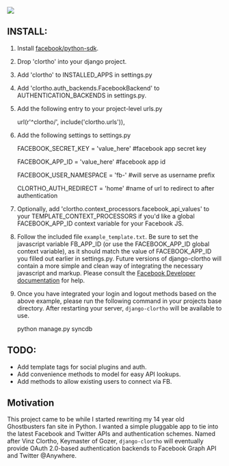 [![](http://farm5.static.flickr.com/4012/4567211957_8100b745d3_o.jpg)](http://farm5.static.flickr.com/4012/4567211957_8100b745d3_o.jpg)

INSTALL:
--------

 1. Install [facebook/python-sdk][2].

 2. Drop 'clortho' into your django project.

 3. Add 'clortho' to INSTALLED_APPS in settings.py

 4. Add 'clortho.auth_backends.FacebookBackend' to AUTHENTICATION_BACKENDS in settings.py.

 5. Add the following entry to your project-level urls.py

    url(r'^clortho/', include('clortho.urls')),


 6. Add the following settings to settings.py

    FACEBOOK_SECRET_KEY = 'value_here' #facebook app secret key

    FACEBOOK_APP_ID = 'value_here' #facebook app id

    FACEBOOK_USER_NAMESPACE = 'fb-' #will serve as username prefix

    CLORTHO_AUTH_REDIRECT = 'home' #name of url to redirect to after authentication
  
 7. Optionally, add 'clortho.context_processors.facebook_api_values' to your
    TEMPLATE_CONTEXT_PROCESSORS if you'd like a global FACEBOOK_APP_ID context
    variable for your Facebook JS.

 7. Follow the included file `example_template.txt`.  Be sure to set the 
    javascript variable FB_APP_ID (or use the FACEBOOK_APP_ID global context
    variable), as it should match the value of FACEBOOK_APP_ID you filled out 
    earlier in settings.py.  Future versions of 
    django-clortho will contain a more simple and clean way of integrating the 
    necessary javascript and markup. Please consult the 
    [Facebook Developer documentation][1] for help.

 8. Once you have integrated your login and logout methods based on the above example, please run the following command in your projects base directory. After restarting your server, `django-clortho` will be available to use.

    python manage.py syncdb

TODO:
-----

  - Add template tags for social plugins and auth.
  - Add convenience methods to model for easy API lookups.
  - Add methods to allow existing users to connect via FB.

Motivation
----------

This project came to be while I started rewriting my 14 year old Ghostbusters fan site in Python.  I wanted a simple pluggable app to tie into the latest Facebook and Twitter APIs and authentication schemes.  Named after Vinz Clortho, Keymaster of Gozer, `django-clortho` will eventually provide OAuth 2.0-based authentication backends to Facebook Graph API and Twitter @Anywhere.


  [1]: http://developers.facebook.com
  [2]: http://github.com/facebook/python-sdk
